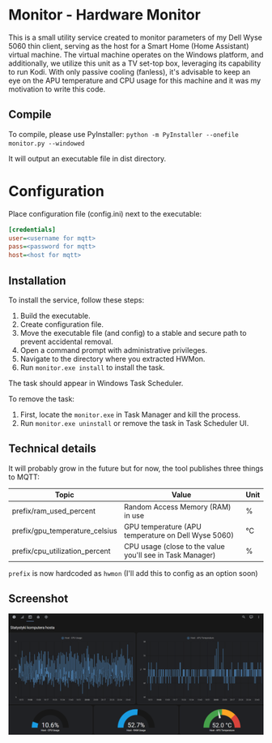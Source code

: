 # Monitor - Hardware Monitor

This is a small utility service created to monitor parameters of my Dell Wyse 5060 thin client, serving as the host for a Smart Home (Home Assistant) virtual machine. The virtual machine operates on the Windows platform, and additionally, we utilize this unit as a TV set-top box, leveraging its capability to run Kodi. With only passive cooling (fanless), it's advisable to keep an eye on the APU temperature and CPU usage for this machine and it was my motivation to write this code.

## Compile

To compile, please use PyInstaller:
`python -m PyInstaller --onefile monitor.py --windowed`

It will output an executable file in dist directory.

# Configuration
Place configuration file (config.ini) next to the executable:

```ini
[credentials]
user=<username for mqtt>
pass=<password for mqtt>
host=<host for mqtt>
```

## Installation

To install the service, follow these steps:

1. Build the executable.
2. Create configuration file.
3. Move the executable file (and config) to a stable and secure path to prevent accidental removal.
4. Open a command prompt with administrative privileges.
5. Navigate to the directory where you extracted HWMon.
6. Run `monitor.exe install` to install the task.

The task should appear in Windows Task Scheduler.

To remove the task:
1. First, locate the `monitor.exe` in Task Manager and kill the process.
2. Run `monitor.exe uninstall` or remove the task in Task Scheduler UI.

## Technical details
It will probably grow in the future but for now, the tool publishes three things to MQTT:

| Topic | Value | Unit |
|------------|------------|------------|
| prefix/ram_used_percent | Random Access Memory (RAM) in use | % |
| prefix/gpu_temperature_celsius | GPU temperature (APU temperature on Dell Wyse 5060) | °C |
| prefix/cpu_utilization_percent | CPU usage (close to the value you'll see in Task Manager) | % |

`prefix` is now hardcoded as `hwmon` (I'll add this to config as an option soon)

## Screenshot
![Screenshot](screenshots/image.png)
